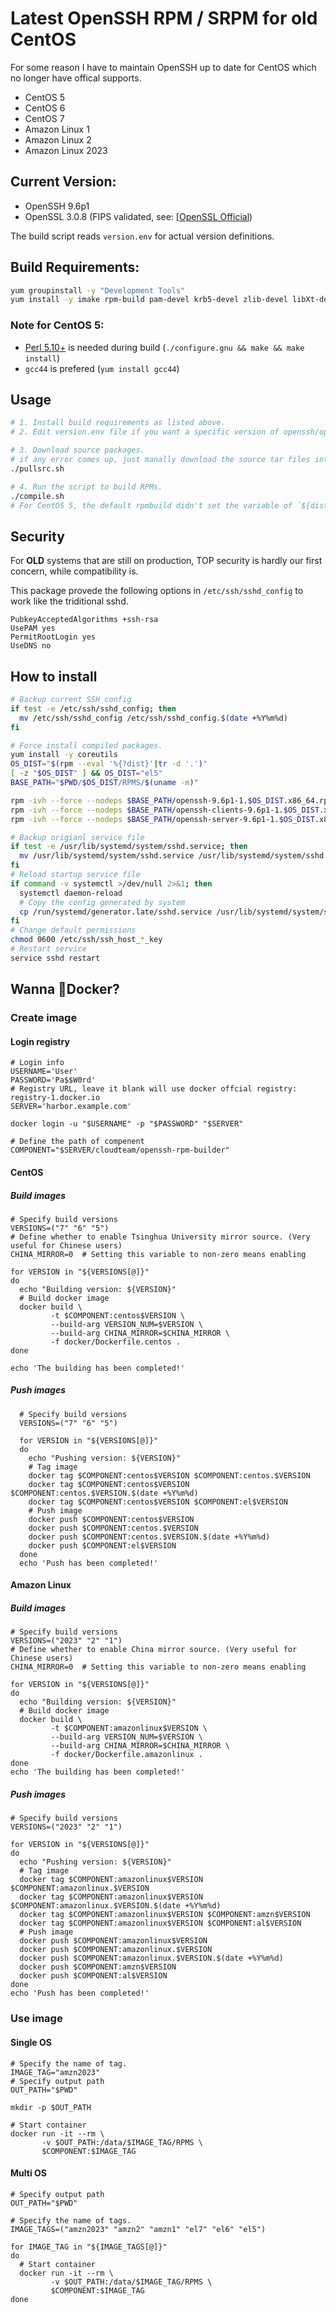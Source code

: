 # Latest OpenSSH RPM / SRPM for old CentOS

For some reason I have to maintain OpenSSH up to date for CentOS which no longer have offical supports.

- CentOS 5
- CentOS 6
- CentOS 7
- Amazon Linux 1
- Amazon Linux 2
- Amazon Linux 2023

## Current Version:

- OpenSSH 9.6p1
- OpenSSL 3.0.8 (FIPS validated, see: [[OpenSSL Official](https://www.openssl.org/source/))

The build script reads `version.env` for actual version definitions.

## Build Requirements:

```bash
yum groupinstall -y "Development Tools"
yum install -y imake rpm-build pam-devel krb5-devel zlib-devel libXt-devel libX11-devel gtk2-devel perl-IPC-Cmd
```
### Note for CentOS 5:

- [Perl 5.10+](http://www.cpan.org/src/) is needed during build (`./configure.gnu && make && make install`)
- `gcc44` is prefered (`yum install gcc44`)

## Usage

```bash
# 1. Install build requirements as listed above.
# 2. Edit version.env file if you want a specific version of openssh/openssl combination (or maybe I havn't updated to the latest).

# 3. Download source packages.
# if any error comes up, just manally download the source tar files into the `downloads` dir.
./pullsrc.sh

# 4. Run the script to build RPMs. 
./compile.sh
# For CentOS 5, the default rpmbuild didn't set the variable of `${dist}`, manually run the script with argument `./compile.sh el5`
```

## Security

For **OLD** systems that are still on production, TOP security is hardly our first concern, while compatibility is.

This package provede the following options in `/etc/ssh/sshd_config` to work like the triditional sshd.

```
PubkeyAcceptedAlgorithms +ssh-rsa
UsePAM yes
PermitRootLogin yes
UseDNS no
```

## How to install

```bash
# Backup current SSH config
if test -e /etc/ssh/sshd_config; then
  mv /etc/ssh/sshd_config /etc/ssh/sshd_config.$(date +%Y%m%d)
fi

# Force install compiled packages.
yum install -y coreutils
OS_DIST="$(rpm --eval '%{?dist}'|tr -d '.')"
[ -z "$OS_DIST" ] && OS_DIST="el5"
BASE_PATH="$PWD/$OS_DIST/RPMS/$(uname -m)"

rpm -ivh --force --nodeps $BASE_PATH/openssh-9.6p1-1.$OS_DIST.x86_64.rpm
rpm -ivh --force --nodeps $BASE_PATH/openssh-clients-9.6p1-1.$OS_DIST.x86_64.rpm
rpm -ivh --force --nodeps $BASE_PATH/openssh-server-9.6p1-1.$OS_DIST.x86_64.rpm

# Backup origianl service file
if test -e /usr/lib/systemd/system/sshd.service; then
  mv /usr/lib/systemd/system/sshd.service /usr/lib/systemd/system/sshd.service.$(date +%Y%m%d)
fi
# Reload startup service file
if command -v systemctl >/dev/null 2>&1; then
  systemctl daemon-reload
  # Copy the config generated by system
  cp /run/systemd/generator.late/sshd.service /usr/lib/systemd/system/sshd.service 
fi
# Change default permissions
chmod 0600 /etc/ssh/ssh_host_*_key
# Restart service
service sshd restart
```

## Wanna 🐳Docker?

### Create image

#### Login registry

```shell
# Login info
USERNAME='User'
PASSWORD='Pa$$W0rd'
# Registry URL, leave it blank will use docker offcial registry: registry-1.docker.io
SERVER='harbor.example.com'

docker login -u "$USERNAME" -p "$PASSWORD" "$SERVER"

# Define the path of compenent
COMPONENT="$SERVER/cloudteam/openssh-rpm-builder"
```

#### CentOS

##### Build images

```shell
# Specify build versions
VERSIONS=("7" "6" "5")
# Define whether to enable Tsinghua University mirror source. (Very useful for Chinese users)
CHINA_MIRROR=0  # Setting this variable to non-zero means enabling

for VERSION in "${VERSIONS[@]}"
do
  echo "Building version: ${VERSION}"
  # Build docker image
  docker build \
         -t $COMPONENT:centos$VERSION \
         --build-arg VERSION_NUM=$VERSION \
         --build-arg CHINA_MIRROR=$CHINA_MIRROR \
         -f docker/Dockerfile.centos .
done

echo 'The building has been completed!'
```

##### Push images

```shell
  # Specify build versions
  VERSIONS=("7" "6" "5")

  for VERSION in "${VERSIONS[@]}"
  do
    echo "Pushing version: ${VERSION}"
    # Tag image
    docker tag $COMPONENT:centos$VERSION $COMPONENT:centos.$VERSION
    docker tag $COMPONENT:centos$VERSION $COMPONENT:centos.$VERSION.$(date +%Y%m%d)
    docker tag $COMPONENT:centos$VERSION $COMPONENT:el$VERSION
    # Push image
    docker push $COMPONENT:centos$VERSION
    docker push $COMPONENT:centos.$VERSION
    docker push $COMPONENT:centos.$VERSION.$(date +%Y%m%d)
    docker push $COMPONENT:el$VERSION
  done
  echo 'Push has been completed!'
```

#### Amazon Linux

##### Build images

```shell
# Specify build versions
VERSIONS=("2023" "2" "1")
# Define whether to enable China mirror source. (Very useful for Chinese users)
CHINA_MIRROR=0  # Setting this variable to non-zero means enabling

for VERSION in "${VERSIONS[@]}"
do
  echo "Building version: ${VERSION}"
  # Build docker image
  docker build \
         -t $COMPONENT:amazonlinux$VERSION \
         --build-arg VERSION_NUM=$VERSION \
         --build-arg CHINA_MIRROR=$CHINA_MIRROR \
         -f docker/Dockerfile.amazonlinux .
done
echo 'The building has been completed!'
```

##### Push images

```shell
# Specify build versions
VERSIONS=("2023" "2" "1")

for VERSION in "${VERSIONS[@]}"
do
  echo "Pushing version: ${VERSION}"
  # Tag image
  docker tag $COMPONENT:amazonlinux$VERSION $COMPONENT:amazonlinux.$VERSION
  docker tag $COMPONENT:amazonlinux$VERSION $COMPONENT:amazonlinux.$VERSION.$(date +%Y%m%d)
  docker tag $COMPONENT:amazonlinux$VERSION $COMPONENT:amzn$VERSION
  docker tag $COMPONENT:amazonlinux$VERSION $COMPONENT:al$VERSION
  # Push image
  docker push $COMPONENT:amazonlinux$VERSION
  docker push $COMPONENT:amazonlinux.$VERSION
  docker push $COMPONENT:amazonlinux.$VERSION.$(date +%Y%m%d)
  docker push $COMPONENT:amzn$VERSION
  docker push $COMPONENT:al$VERSION
done
echo 'Push has been completed!'
```

### Use image

#### Single OS

```shell
# Specify the name of tag.
IMAGE_TAG="amzn2023"
# Specify output path
OUT_PATH="$PWD"

mkdir -p $OUT_PATH

# Start container
docker run -it --rm \
       -v $OUT_PATH:/data/$IMAGE_TAG/RPMS \
       $COMPONENT:$IMAGE_TAG
```

#### Multi OS

```shell
# Specify output path
OUT_PATH="$PWD"

# Specify the name of tags.
IMAGE_TAGS=("amzn2023" "amzn2" "amzn1" "el7" "el6" "el5")

for IMAGE_TAG in "${IMAGE_TAGS[@]}"
do
  # Start container
  docker run -it --rm \
         -v $OUT_PATH:/data/$IMAGE_TAG/RPMS \
         $COMPONENT:$IMAGE_TAG
done
```

